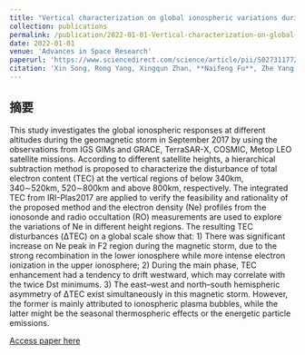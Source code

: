 ```yaml
---
title: "Vertical characterization on global ionospheric variations during the magnetic storm in September 2017 with hierarchical subtraction method"
collection: publications
permalink: /publication/2022-01-01-Vertical-characterization-on-global-ionospheric-variations-during-the-magnetic-storm-in-September-2017-with-hierarchical-subtraction-method
date: 2022-01-01
venue: 'Advances in Space Research'
paperurl: 'https://www.sciencedirect.com/science/article/pii/S0273117721008838'
citation: 'Xin Song, Rong Yang, Xingqun Zhan, **Naifeng Fu**, Zhe Yang, Xumin Yu &quot;Vertical characterization on global ionospheric variations during the magnetic storm in September 2017 with hierarchical subtraction method.&quot; Advances in Space Research, 2022.'
---
```

## 摘要

This study investigates the global ionospheric responses at different altitudes during the geomagnetic storm in September 2017 by using the observations from IGS GIMs and GRACE, TerraSAR-X, COSMIC, Metop LEO satellite missions. According to different satellite heights, a hierarchical subtraction method is proposed to characterize the disturbance of total electron content (TEC) at the vertical regions of below 340km, 340∼520km, 520∼800km and above 800km, respectively. The integrated TEC from IRI-Plas2017 are applied to verify the feasibility and rationality of the proposed method and the electron density (Ne) profiles from the ionosonde and radio occultation (RO) measurements are used to explore the variations of Ne in different height regions. The resulting TEC disturbances (ΔTEC) on a global scale show that: 1) There was significant increase on Ne peak in F2 region during the magnetic storm, due to the strong recombination in the lower ionosphere while more intense electron ionization in the upper ionosphere; 2) During the main phase, TEC enhancement had a tendency to drift westward, which may correlate with the twice Dst minimums. 3) The east–west and north–south hemispheric asymmetry of ΔTEC exist simultaneously in this magnetic storm. However, the former is mainly attributed to ionospheric plasma bubbles, while the latter might be the seasonal thermospheric effects or the energetic particle emissions.

[Access paper here](https://www.sciencedirect.com/science/article/pii/S0273117721008838)
